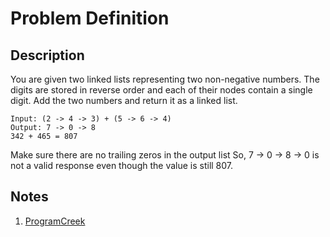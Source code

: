 # Problem Definition

## Description

You are given two linked lists representing two non-negative numbers. The digits are stored in reverse order and each of their nodes contain a single digit. Add the two numbers and return it as a linked list.

```plaintext
Input: (2 -> 4 -> 3) + (5 -> 6 -> 4)
Output: 7 -> 0 -> 8
342 + 465 = 807
```

Make sure there are no trailing zeros in the output list
So, 7 -> 0 -> 8 -> 0 is not a valid response even though the value is still 807.

## Notes

1. [ProgramCreek](https://www.programcreek.com/2012/12/add-two-numbers/)